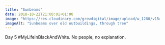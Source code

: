 ```yaml
---
title: "Sunbeams"
date: 2018-10-22T21:00:01+01:00
image: "https://res.cloudinary.com/growdigital/image/upload/w_1280/v1544366569/beams-43595839650.jpg"
imageAlt: "Sunbeams over old outbuildings, through tree"
---
```


Day 5 #MyLifeInBlackAndWhite. No people, no explanation.
